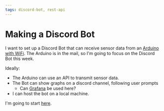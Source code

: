 ```yaml
---
tags: discord-bot, rest-api
---
```


# Making a Discord Bot

I want to set up a Discord Bot that can receive sensor data from an [Arduino with WiFi](https://store.arduino.cc/arduino-uno-wifi-rev2). The Arduino is in the mail, so I'm going to focus on the Discord Bot this week.

Ideally:

- The Arduino can use an API to transmit sensor data.
- The Bot can show graphs on a discord channel, following user prompts
  - Can [Grafana](https://www.google.com/search?client=firefox-b-d&q=grafana+board) be used here?
- I can host the bot on a local machine.

I'm going to start [here](https://discord.js.org/#/).
